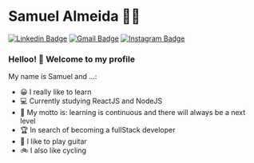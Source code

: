 

<!--
**samuelalmeida95/samuelalmeida95** is a ✨ _special_ ✨ repository because its `README.md` (this file) appears on your GitHub profile.

Here are some ideas to get you started:
### Hi there 👋
- 🔭 I’m currently working on ...
- 🌱 I’m currently learning ...
- 👯 I’m looking to collaborate on ...
- 🤔 I’m looking for help with ...
- 💬 Ask me about ...
- 📫 How to reach me: ...
- 😄 Pronouns: ...
- ⚡ Fun fact: ...
- 

  -->

# Samuel Almeida :man_technologist:


[![Linkedin Badge](https://img.shields.io/badge/-LinkedIn-blue?style=flat&logo=Linkedin&logoColor=white&link=https://www.linkedin.com/in/rebeccamanzi/)](https://www.linkedin.com/in/samuel-almeida-36b0921b9/)
[![Gmail Badge](https://img.shields.io/badge/-Gmail-c14438?style=flat&logo=Gmail&logoColor=white&link=mailto:rebeccamanzi@gmail.com)](mailto:samuelvelame324@gmail.com)
[![Instagram Badge](https://img.shields.io/badge/-Instagram-C13584?style=flat&labelColor=C13584&logo=instagram&logoColor=white&link=https://www.instagram.com/codepwr/)](https://www.instagram.com/_samuelalmeida_/)

### Helloo! 👋 Welcome to my profile

My name is Samuel and ...:

- 😀 I really like to learn 
- 💻 Currently studying ReactJS and NodeJS
- 🚀 My motto is: learning is continuous and there will always be a next level
- 🏆 In search of becoming a fullStack developer
- 🎸 I like to play guitar
- 🚲 I also like cycling
